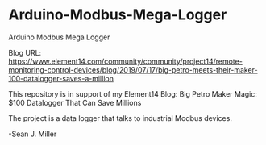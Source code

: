 # Arduino-Modbus-Mega-Logger
Arduino Modbus Mega Logger

Blog URL:  https://www.element14.com/community/community/project14/remote-monitoring-control-devices/blog/2019/07/17/big-petro-meets-their-maker-100-datalogger-saves-a-million

This repository is in support of my Element14 Blog:  Big Petro Maker Magic:  $100 Datalogger That Can Save Millions

The project is a data logger that talks to industrial Modbus devices.

-Sean J. Miller
